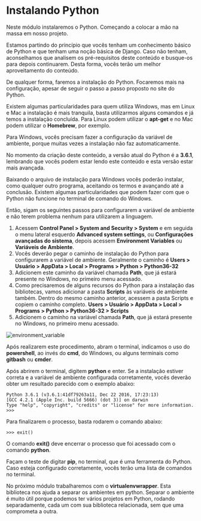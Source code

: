 # Instalando Python

Neste módulo instalaremos o Python. Começando a colocar a mão na massa em nosso projeto.

Estamos partindo do princípio que vocês tenham um conhecimento básico de Python e que tenham uma noção básica de Django. Caso não tenham, aconselhamos que analisem os pré-requisitos deste conteúdo e busque-os para depois continuarem. Desta forma, vocês terão um melhor aproveitamento do conteúdo.

De qualquer forma, faremos a instalação do Python. Focaremos mais na configuração, apesar de seguir o passo a passo proposto no site do Python.

Existem algumas particularidades para quem utiliza Windows, mas em Linux e Mac a instalação é mais tranquila, basta utilizarmos alguns comandos e já temos a instalação concluída. Para Linux podem utilizar o **apt-get** e no Mac podem utilizar o **Homebrew**, por exemplo.

Para Windows, vocês precisam fazer a configuração da variável de ambiente, porque muitas vezes a instalação não faz automaticamente.

No momento da criação deste conteúdo, a versão atual do Python é a **3.6.1**, lembrando que vocês podem estar lendo este conteúdo e esta versão estar mais avançada.

Baixando o arquivo de instalação para Windows vocês poderão instalar, como qualquer outro programa, aceitando os termos e avançando até a conclusão. Existem algumas particularidades que podem fazer com que o Python não funcione no terminal de comando do Windows.

Então, sigam os seguintes passos para configurarem a variável de ambiente e não terem problema nenhum para utilizarem a linguagem.

1. Acessem **Control Panel > System and Security > System** e em seguida o menu lateral esquerdo **Advanced system settings**, ou **Configurações avançadas do sistema**, depois acessem **Environment Variables** ou **Variáveis de Ambiente**.
2. Vocês deverão pegar o caminho de instalação do Python para configurarem a variável de ambiente. Geralmente o caminho é **Users > Usuário > AppData > Local > Programs > Python > Python36-32**
3. Adicionem este caminho da variável chamada **Path**, que já estará presente no Windows, no primeiro menu acessado.
4. Como precisaremos de alguns recursos do Python para a instalação das bibliotecas, vamos adicionar a pasta **Scripts** às variáveis de ambiente também. Dentro do mesmo caminho anterior, acessem a pasta Scripts e copiem o caminho completo. **Users > Usuário > AppData > Local > Programs > Python > Python36-32 > Scripts**
5. Adicionem o caminho na variável chamada **Path**, que já estará presente no Windows, no primeiro menu acessado.

![environment_variable](./images/environment_variable.png "environment_variable")

Após realizarem este procedimento, abram o terminal, indicamos o uso do **powershell**, ao invés do **cmd**, do Windows, ou alguns terminais como **gitbash** ou **cmder**.

Após abrirem o terminal, digitem **python** e enter. Se a instalação estiver correta e a variável de ambiente configurada corretamente, vocês deverão obter um resultado parecido com o exemplo abaixo:

```
Python 3.6.1 (v3.6.1:41df79263a11, Dec 22 2016, 17:23:13) 
[GCC 4.2.1 (Apple Inc. build 5666) (dot 3)] on darwin
Type "help", "copyright", "credits" or "license" for more information.
>>>
```

Para finalizarem o processo, basta rodarem o comando abaixo:

`>>> exit()`

O comando **exit()** deve encerrar o processo que foi acessado com o comando **python**.

Façam o teste de digitar **pip**, no terminal, que é uma ferramenta do Python. Caso esteja configurado corretamente, vocês terão uma lista de comandos no terminal.

No próximo módulo trabalharemos com o **virtualenvwrapper**. Esta biblioteca nos ajuda a separar os ambientes em python. Separar o ambiente é muito útil porque podemos ter vários projetos em Python, rodando separadamente, cada um com sua biblioteca relacionada, sem que uma comprometa a outra.